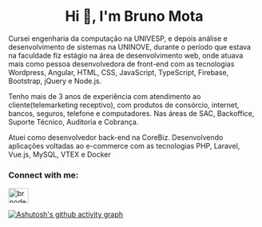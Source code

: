 <h1 align="center">Hi 👋, I'm Bruno Mota</h1>
<p>Cursei engenharia da computação na UNIVESP, e depois análise e desenvolvimento de sistemas na UNINOVE, durante o período que estava na faculdade fiz estágio na área de desenvolvimento web, onde atuava mais como pessoa desenvolvedora de front-end com as tecnologias Wordpress, Angular, HTML, CSS, JavaScript, TypeScript, Firebase, Bootstrap, jQuery e Node.js.

Tenho mais de 3 anos de experiência com atendimento ao cliente(telemarketing receptivo), com produtos de consórcio, internet, bancos, seguros, telefone e computadores. Nas áreas de SAC, Backoffice, Suporte Técnico, Auditoria e Cobrança.

Atuei como desenvolvedor back-end na CoreBiz. Desenvolvendo aplicações voltadas ao e-commerce com as tecnologias PHP, Laravel, Vue.js, MySQL, VTEX e Docker<p>
<h3 align="left">Connect with me:</h3>
<p align="left">
<a href="https://linkedin.com/in/brnodev" target="blank"><img align="center" src="https://raw.githubusercontent.com/rahuldkjain/github-profile-readme-generator/master/src/images/icons/Social/linked-in-alt.svg" alt="brnodev" height="30" width="40" /></a>
</p>

[![Ashutosh's github activity graph](https://activity-graph.herokuapp.com/graph?username=brnogit&theme=merko&hide_border=true&hide_title=true)](https://github.com/ashutosh00710/github-readme-activity-graph)
